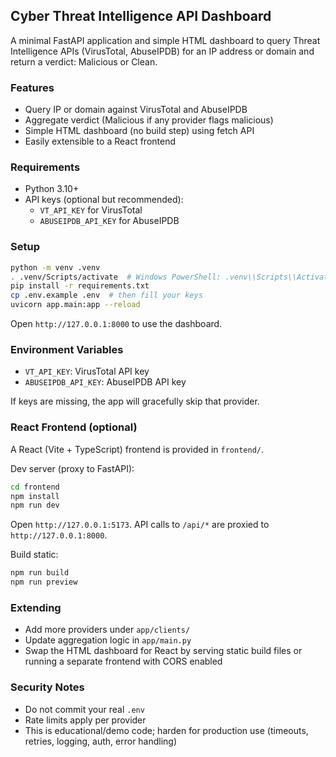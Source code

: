 ## Cyber Threat Intelligence API Dashboard

A minimal FastAPI application and simple HTML dashboard to query Threat Intelligence APIs (VirusTotal, AbuseIPDB) for an IP address or domain and return a verdict: Malicious or Clean.

### Features
- Query IP or domain against VirusTotal and AbuseIPDB
- Aggregate verdict (Malicious if any provider flags malicious)
- Simple HTML dashboard (no build step) using fetch API
- Easily extensible to a React frontend

### Requirements
- Python 3.10+
- API keys (optional but recommended):
  - `VT_API_KEY` for VirusTotal
  - `ABUSEIPDB_API_KEY` for AbuseIPDB

### Setup
```bash
python -m venv .venv
. .venv/Scripts/activate  # Windows PowerShell: .venv\\Scripts\\Activate.ps1
pip install -r requirements.txt
cp .env.example .env  # then fill your keys
uvicorn app.main:app --reload
```

Open `http://127.0.0.1:8000` to use the dashboard.

### Environment Variables
- `VT_API_KEY`: VirusTotal API key
- `ABUSEIPDB_API_KEY`: AbuseIPDB API key

If keys are missing, the app will gracefully skip that provider.

### React Frontend (optional)
A React (Vite + TypeScript) frontend is provided in `frontend/`.

Dev server (proxy to FastAPI):
```bash
cd frontend
npm install
npm run dev
```
Open `http://127.0.0.1:5173`. API calls to `/api/*` are proxied to `http://127.0.0.1:8000`.

Build static:
```bash
npm run build
npm run preview
```

### Extending
- Add more providers under `app/clients/`
- Update aggregation logic in `app/main.py`
- Swap the HTML dashboard for React by serving static build files or running a separate frontend with CORS enabled

### Security Notes
- Do not commit your real `.env`
- Rate limits apply per provider
- This is educational/demo code; harden for production use (timeouts, retries, logging, auth, error handling)